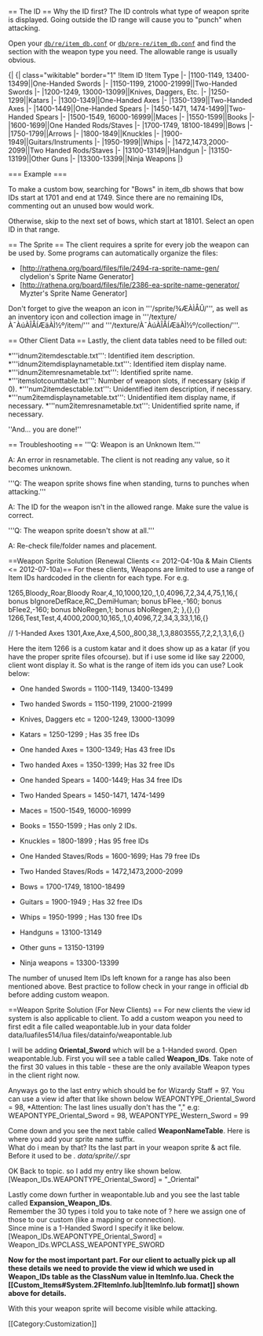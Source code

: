 == The ID ==
Why the ID first?  The ID controls what type of weapon sprite is displayed.  Going outside the ID range will cause you to "punch" when attacking.

Open your [`db/re/item_db.conf`](https://github.com/HerculesWS/Hercules/blob/stable/db/re/item_db.conf) or [`db/pre-re/item_db.conf`](https://github.com/HerculesWS/Hercules/blob/stable/db/pre-re/item_db.conf) and find the section with the weapon type you need.  The allowable range is usually obvious.

{| {| class="wikitable" border="1"
!Item ID
!Item Type
|-
|1100-1149, 13400-13499||One-Handed Swords
|-
|1150-1199, 21000-21999||Two-Handed Swords
|-
|1200-1249, 13000-13099||Knives, Daggers, Etc.
|-
|1250-1299||Katars
|-
|1300-1349||One-Handed Axes
|-
|1350-1399||Two-Handed Axes
|-
|1400-1449||One-Handed Spears
|-
|1450-1471, 1474-1499||Two-Handed Spears
|-
|1500-1549, 16000-16999||Maces
|-
|1550-1599||Books
|-
|1600-1699||One Handed Rods/Staves
|-
|1700-1749, 18100-18499||Bows
|-
|1750-1799||Arrows
|-
|1800-1849||Knuckles
|-
|1900-1949||Guitars/Instruments
|-
|1950-1999||Whips
|-
|1472,1473,2000-2099||Two Handed Rods/Staves
|-
|13100-13149||Handgun
|-
|13150-13199||Other Guns
|-
|13300-13399||Ninja Weapons
|}

=== Example ===

To make a custom bow, searching for "Bows" in item_db shows that bow IDs start at 1701 and end at 1749. Since there are no remaining IDs, commenting out an unused bow would work.

Otherwise, skip to the next set of bows, which start at 18101.  Select an open ID in that range.

== The Sprite ==
The client requires a sprite for every job the weapon can be used by.  Some programs can automatically organize the files:
* [http://rathena.org/board/files/file/2494-ra-sprite-name-gen/ clydelion's Sprite Name Generator]<br>
* [http://rathena.org/board/files/file/2386-ea-sprite-name-generator/ Myzter's Sprite Name Generator]

Don't forget to give the weapon an icon in '''/sprite/¾ÆÀÌÅÛ/''', as well as an inventory icon and collection image in '''/texture/À¯ÀúÀÎÅÍÆäÀÌ½º/item/''' and '''/texture/À¯ÀúÀÎÅÍÆäÀÌ½º/collection/'''.

== Other Client Data ==
Lastly, the client data tables need to be filled out:

*'''idnum2itemdesctable.txt''': Identified item description.
*'''idnum2itemdisplaynametable.txt''': Identified item display name.
*'''idnum2itemresnametable.txt''': Identified sprite name.
*'''itemslotcounttable.txt''': Number of weapon slots, if necessary (skip if 0).
*'''num2itemdesctable.txt''': Unidentified item description, if necessary.
*'''num2itemdisplaynametable.txt''': Unidentified item display name, if necessary.
*'''num2itemresnametable.txt''': Unidentified sprite name, if necessary.

''And... you are done!''

== Troubleshooting ==
'''Q: Weapon is an Unknown Item.'''

A: An error in resnametable. The client is not reading any value, so it becomes unknown.

'''Q: The weapon sprite shows fine when standing, turns to punches when attacking.'''

A: The ID for the weapon isn't in the allowed range.  Make sure the value is correct.

'''Q: The weapon sprite doesn't show at all.'''

A: Re-check file/folder names and placement.

==Weapon Sprite Solution (Renewal Clients <= 2012-04-10a & Main Clients <= 2012-07-10a)==
For these clients, Weapons are limited to use a range of Item IDs hardcoded in the clientn for each type.
For e.g.

 1265,Bloody_Roar,Bloody Roar,4,,10,1000,120,,1,0,4096,7,2,34,4,75,1,16,{ bonus bIgnoreDefRace,RC_DemiHuman; bonus bFlee,-160; bonus bFlee2,-160; bonus bNoRegen,1; bonus bNoRegen,2; },{},{}
 1266,Test,Test,4,4000,2000,10,165,,1,0,4096,7,2,34,3,33,1,16,{}

 // 1-Handed Axes
 1301,Axe,Axe,4,500,,800,38,,1,3,8803555,7,2,2,1,3,1,6,{}

Here the item 1266 is a custom katar and it does show up as a katar (if you have the proper sprite files ofcourse). but if i use some id like say 22000, client wont display it. So what is the range of item ids you can use? Look below:

* One handed Swords = 1100-1149, 13400-13499
* Two handed Swords = 1150-1199, 21000-21999
 
* Knives, Daggers etc = 1200-1249, 13000-13099
* Katars = 1250-1299 ; Has 35 free IDs
 
* One handed Axes = 1300-1349; Has 43 free IDs
* Two handed Axes = 1350-1399; Has 32 free IDs
 
* One handed Spears = 1400-1449; Has 34 free IDs
* Two Handed Spears = 1450-1471, 1474-1499
 
* Maces = 1500-1549, 16000-16999
* Books = 1550-1599 ; Has only 2 IDs.
* Knuckles = 1800-1899 ; Has 95 free IDs
 
* One Handed Staves/Rods = 1600-1699; Has 79 free IDs
* Two Handed Staves/Rods = 1472,1473,2000-2099
 
* Bows = 1700-1749, 18100-18499
* Guitars = 1900-1949 ; Has 32 free IDs
* Whips = 1950-1999 ; Has 130 free IDs
 
* Handguns = 13100-13149
* Other guns = 13150-13199
 
* Ninja weapons = 13300-13399

The number of unused Item IDs left known for a range has also been mentioned above. Best practice to follow check in your range in official db before adding custom weapon.

==Weapon Sprite Solution (For New Clients) ==
For new clients the view id system is also applicable to client. To add a custom weapon you need to first edit a file
called weapontable.lub in your data folder
 data/luafiles514/lua files/datainfo/weapontable.lub

I will be adding <b>Oriental_Sword</b> which will be a 1-Handed sword. Open weapontable.lub.
First you will see a table called <b>Weapon_IDs</b>. Take note of the first 30 values in this table - these are the only available Weapon types in the client right now.

Anyways go to the last entry which should be for Wizardy Staff = 97. You can use a view id after that like shown below
  WEAPONTYPE_Oriental_Sword = 98,
*Attention: The last lines usually don't has the ","
 e.g: 
 WEAPONTYPE_Oriental_Sword = 98,
 WEAPONTYPE_Western_Sword = 99

Come down and you see the next table called <b>WeaponNameTable</b>. Here is where you add your sprite name suffix.<br>
What do i mean by that? Its the last part in your weapon sprite & act file. Before it used to be _<Item ID>.
 data/sprite/<job dependent folder>/<job dependent prefix>_<gender><weapon suffix>.spr

OK Back to topic. so I add my entry like shown below.
 [Weapon_IDs.WEAPONTYPE_Oriental_Sword] = "_Oriental"

Lastly come down further in weapontable.lub and you see the last table called <b>Expansion_Weapon_IDs</b>.<br>
Remember the 30 types i told you to take note of ? here we assign one of those to our custom (like a mapping or connection).<br>
Since mine is a 1-Handed Sword I specify it like below.
 [Weapon_IDs.WEAPONTYPE_Oriental_Sword] = Weapon_IDs.WPCLASS_WEAPONTYPE_SWORD 

<b>Now for the most important part. For our client to actually pick up all these details we need to provide the view id which we used in Weapon_IDs table as the ClassNum value in ItemInfo.lua. Check the [[Custom_Items#System.2FItemInfo.lub|ItemInfo.lub format]] shown above for details.</b>

With this your weapon sprite will become visible while attacking.

[[Category:Customization]]
